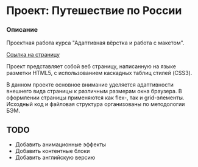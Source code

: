 # Проект: Путешествие по России

### Описание
Проектная работа курса "Адаптивная вёрстка и работа с макетом".

[Ссылка на страницу](https://sergasent.github.io/russian-travel/)

Проект представляет собой веб страницу, написанную на языке разметки HTML5, с использованием каскадных таблиц стилей (CSS3).

В данном проекте основное внимание уделяется адаптивности внешнего вида страницы к различным размерам окна браузера. В оформлении страницы применяются как flex-, так и grid-элементы. Исходный код и файловая структура организованы по методологии БЭМ.

## TODO
* Добавить анимационные эффекты
* Добавить контентные блоки
* Добавить английскую версию
